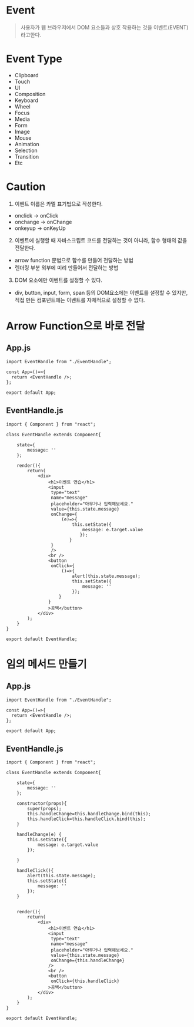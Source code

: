 # Event
> 사용자가 웹 브라우저에서 DOM 요소들과 상호 작용하는 것을 이벤트(EVENT)라고한다.

# Event Type
* Clipboard
* Touch
* UI
* Composition
* Keyboard
* Wheel
* Focus
* Media
* Form
* Image
* Mouse
* Animation
* Selection
* Transition
* Etc

# Caution
1. 이벤트 이름은 카멜 표기법으로 작성한다.
* onclick -> onClick
* onchange -> onChange
* onkeyup -> onKeyUp

2. 이벤트에 실행할 때 자바스크립트 코드를 전달하는 것이 아니라, 함수 형태의 값을 전달한다.
* arrow function 문법으로 함수를 만들어 전달하는 방법
* 렌더링 부분 외부에 미리 만들어서 전달하는 방법

3. DOM 요소에만 이벤트를 설정할 수 있다.
* div, button, input, form, span 등의 DOM요소에는 이벤트를 설정할 수 있지만,  
  직접 만든 컴포넌트에는 이벤트를 자체적으로 설정할 수 없다.

# Arrow Function으로 바로 전달

## App.js
```
import EventHandle from "./EventHandle";

const App=()=>{
  return <EventHandle />;
};

export default App;
```

## EventHandle.js
```
import { Component } from "react";

class EventHandle extends Component{
    
    state={
        message: ''
    };
       
    render(){
        return(
            <div>
                <h1>이벤트 연습</h1>
                <input 
                 type="text"
                 name="message"
                 placeholder="아무거나 입력해보세요."
                 value={this.state.message}
                 onChange={
                     (e)=>{
                         this.setState({
                             message: e.target.value
                            });
                        }
                 }
                 />
                <br />
                <button
                 onClick={
                     ()=>{
                         alert(this.state.message);
                         this.setState({
                             message: ''
                         });
                    }
                }                
                >공백</button>
            </div>
        );
    }
}

export default EventHandle;
```

# 임의 메서드 만들기
## App.js
```
import EventHandle from "./EventHandle";

const App=()=>{
  return <EventHandle />;
};

export default App;
```

## EventHandle.js
```
import { Component } from "react";

class EventHandle extends Component{
    
    state={
        message: ''
    };

    constructor(props){
        super(props);
        this.handleChange=this.handleChange.bind(this);
        this.handleClick=this.handleClick.bind(this);
    }

    handleChange(e) {
        this.setState({
            message: e.target.value
        });
        
    }

    handleClick(){
        alert(this.state.message);
        this.setState({
            message: ''
        });
    }
    

    render(){
        return(
            <div>
                <h1>이벤트 연습</h1>
                <input 
                 type="text"
                 name="message"
                 placeholder="아무거나 입력해보세요."
                 value={this.state.message}
                 onChange={this.handleChange}
                />
                <br />
                <button
                 onClick={this.handleClick}                
                >공백</button>
            </div>
        );
    }
}

export default EventHandle;
```
